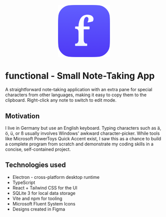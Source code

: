 <p align="center"  width="100%">
<img width="33%" src="./static/icon.png"> 
</p>

# **functional** - Small Note-Taking App

A straightforward note-taking application with an extra pane for special characters from other languages, making it easy to copy them to the clipboard. Right-click any note to switch to edit mode.

## Motivation

I live in Germany but use an English keyboard. Typing characters such as ä, ö, ü, or ß usually involves Windows' awkward character-picker. While tools like Microsoft PowerToys Quick Accent exist, I saw this as a chance to build a complete program from scratch and demonstrate my coding skills in a concise, self-contained project.

## Technologies used

- Electron - cross-platform desktop runtime
- TypeScript
- React + Tailwind CSS for the UI
- SQLite 3 for local data storage
- Vite and npm for tooling
- Microsoft Fluent System Icons
- Designs created in Figma
